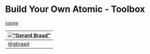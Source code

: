 Build Your Own Atomic - Toolbox
===============================

[ostree](https://github.com/gbraad/scratchpad/blob/master/technology/ostree.md)


| [!["Gerard Braad"](http://gravatar.com/avatar/e466994eea3c2a1672564e45aca844d0.png?s=60)](http://gbraad.nl "Gerard Braad <me@gbraad.nl>") |
|---|
| [@gbraad](https://twitter.com/gbraad) |
